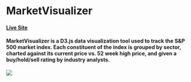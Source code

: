 # MarketVisualizer

#### [Live Site](https://marketvisualizer.herokuapp.com/)

#### MarketVisualizer is a D3.js data visualization tool used to track the S&P 500 market index. Each constituent of the index is grouped by sector, charted against its current price vs. 52 week high price, and given a buy/hold/sell rating by industry analysts.



![](bigGif.gif)